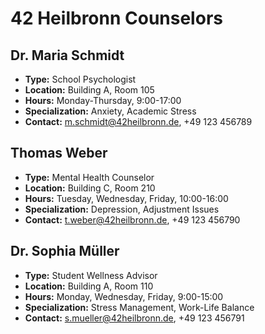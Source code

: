 # 42 Heilbronn Counselors

## Dr. Maria Schmidt
- **Type:** School Psychologist
- **Location:** Building A, Room 105
- **Hours:** Monday-Thursday, 9:00-17:00
- **Specialization:** Anxiety, Academic Stress
- **Contact:** m.schmidt@42heilbronn.de, +49 123 456789

## Thomas Weber
- **Type:** Mental Health Counselor
- **Location:** Building C, Room 210
- **Hours:** Tuesday, Wednesday, Friday, 10:00-16:00
- **Specialization:** Depression, Adjustment Issues
- **Contact:** t.weber@42heilbronn.de, +49 123 456790

## Dr. Sophia Müller
- **Type:** Student Wellness Advisor
- **Location:** Building A, Room 110
- **Hours:** Monday, Wednesday, Friday, 9:00-15:00
- **Specialization:** Stress Management, Work-Life Balance
- **Contact:** s.mueller@42heilbronn.de, +49 123 456791
